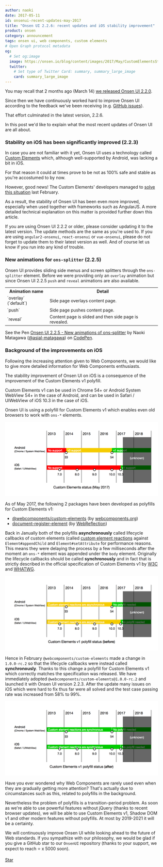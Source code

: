 ```yaml
---
author: naoki
date: 2017-05-11
id: onsenui-recent-updates-may-2017
title: "Onsen UI 2.2.6: recent updates and iOS stability improvement"
product: onsen
category: announcement
tags: onsen ui, web components, custom elements
# Open Graph protocol metadata
og:
  # Set og:image
  image: https://onsen.io/blog/content/images/2017/May/CustomElementsStatus.png
  twitter:
    # Set type of Twitter Card: summary, summary_large_image
    card: summary_large_image
---
```


<!--2017/03/14 に [Onsen UI 2.2.0 をリリース](https://onsen.io/blog/220-release/)してから約2ヶ月が経ちました。-->
You may recall that 2 months ago (March 14) [we released Onsen UI 2.2.0](https://onsen.io/blog/220-release/).
<!--Onsen UI は[皆さんからのご意見](https://github.com/OnsenUI/OnsenUI/issues)を元に継続的に改善を行っています。-->
Since then we have continuously worked hard to improve Onsen UI according to the feedback we've been receiving (e.g. [GitHub issues](https://github.com/OnsenUI/OnsenUI/issues)).
<!--現時点での最新版は 2.2.6 です。-->
That effort culminated in the latest version, 2.2.6.

<!--最近の主なアップデートについてご紹介します。-->
In this post we'd like to explain what the most recent updates of Onsen UI are all about.

<!-- more -->

<!--### iOS での安定性が飛躍的に向上しました (2.2.3)-->
### Stability on iOS has been significantly improved (2.2.3)

<!--Onsen UI は Custom Elements という技術を使っています。-->
<!--しかしこの Custom Elements は、[Android では良好にサポートされている一方で、iOS ではあまりよくサポートされていませんでした](https://caniuse.com/#feat=custom-elementsv1)。-->
In case you are not familiar with it yet, Onsen UI uses a technology called [Custom Elements](https://www.w3.org/TR/custom-elements/) which, although well-supported by Android, was lacking a bit in iOS.
<!--そのため、Onsen UI を iOS で安定的に動作させることは技術的に困難でした。-->
For that reason it could at times prove to be not as 100% safe and stable as you're accostumed to by now.

<!--しかし、今年の2月に Custom Elements の開発者達によって[その状況が改善され](https://github.com/webcomponents/custom-elements/issues/34)、-->
However, good news! The Custom Elements' developers managed to [solve this situation](https://github.com/webcomponents/custom-elements/issues/34) last February.
<!--結果として Onsen UI の iOS での安定性が飛躍的に向上しました。-->
<!--特に AngularJS などの JS フレームワークと併用した際の安定性が向上しています。-->
As a result, the stability of Onsen UI has been even more improved, especially when used together with frameworks such as AngularJS. A more detailed technical explanation on this matter is provided further down this article.


<!--Onsen UI 2.2.3 未満をお使いの方は最新版へのバージョンアップをご検討ください。-->
If you are using Onsen UI 2.2.2 or older, please consider updating it to the latest version. The update methods are the same as you're used to. If you are using `angular2-onsenui`, `react-onsenui` or `vue-onsenui`, please do not forget to update them to their latest version as well. And of course let us know if you run into any kind of trouble.

<!--### ons-splitter にアニメーションを追加しました (2.2.5)-->
### New animations for `ons-splitter` (2.2.5)

<!--Onsen UI にはスライドメニューや画面分割を提供する `ons-splitter` タグが用意されています。-->
<!--その `ons-splitter` において、今までは `overlay` アニメーションのみを提供してきましたが、-->
<!--Onsen UI 2.2.5 にて `push` アニメーションと `reveal` アニメーションを新たに追加しました。-->
Onsen UI provides sliding side menus and screen splitters through the `ons-splitter` element.
Before we were providing only an `overlay` animation but since Onsen UI 2.2.5 `push` and `reveal` animations are also available.

<table>
    <tr>
        <th>Animation name</th>
        <th>Detail</th>
    </tr>
    <tr>
        <td>`overlay` (`default`)</td>
        <td>Side page overlays content page.</td>
    </tr>
    <tr>
        <td>`push`</td>
        <td>Side page pushes content page.</td>
    </tr>
    <tr>
        <td>`reveal`</td>
        <td>Content page is slided and then side page is revealed.</td>
    </tr>
</table>

<p data-height="512" data-theme-id="light" data-slug-hash="zwPQwb" data-default-tab="html,result" data-user="asial-matagawa" data-embed-version="2" data-pen-title="Onsen UI 2.2.5 - New animations of ons-splitter" class="codepen">See the Pen <a href="https://codepen.io/asial-matagawa/pen/zwPQwb/">Onsen UI 2.2.5 - New animations of ons-splitter</a> by Naoki Matagawa (<a href="http://codepen.io/asial-matagawa">@asial-matagawa</a>) on <a href="http://codepen.io">CodePen</a>.</p>
<script async src="https://production-assets.codepen.io/assets/embed/ei.js"></script>


<!--### iOS での安定性向上の背景-->
### Background of the improvements on iOS

<!--[Web Components](https://www.w3.org/standards/techs/components) が注目を集め始めていることを考慮し、-->
<!--Web Components に興味をお持ちの方のために、今回の件についてもう少し詳しくお話します。-->
Following the increasing attention given to Web Components, we would like to give more detailed information for Web Components enthusiasts.

<!--今回の iOS での安定性向上は Custom Elements v1 の polyfill の改善に由来するものです。-->
The stability improvement of Onsen UI on iOS is a consequence of the improvement of the Custom Elements v1 polyfill.
<!--Custom Elements v1 は Android の場合「Chrome 54 以上」または「Android System WebView 54 以上」、iOS の場合 iOS 10.3 以上（の Safari または UIWebView）でしか利用できないため、-->
Custom Elements v1 can be used in Chrome 54+ or Android System WebView 54+ in the case of Android, and can be used in Safari / UIWebView of iOS 10.3 in the case of iOS.
<!--Onsen UI は Custom Elements v1 の polyfill を利用しています。この polyfill によって古いブラウザでも `ons-*` 要素が動作するようになっています。-->
Onsen UI is using a polyfill for Custom Elements v1 which enables even old browsers to work with `ons-*` elements.

![](/blog/content/images/2017/May/CustomElementsStatus.png)

<!--Custom Elements v1 の polyfill としては2017年5月現在以下の2つが開発されています。-->
As of May 2017, the following 2 packages have been developed as polyfills for Custom Elements v1:

- [@webcomponents/custom-elements](https://github.com/webcomponents/custom-elements) (by [webcomponents.org](https://www.webcomponents.org/))
- [document-register-element](https://github.com/WebReflection/document-register-element) (by [WebReflection](https://www.webreflection.co.uk/))

<!--2017年1月の時点ではどちらの polyfill も、パフォーマンス上の理由から[カスタム要素のライフサイクルコールバック（custom element reactions）](https://developers.google.com/web/fundamentals/getting-started/primers/customelements#reactions)を `Element#appendChild` や `Element#setAttribute` に対して非同期的に呼び出していました。つまり、`ons-*` 要素を `body` 要素下に追加した際に行うべき処理をすぐには行わず、数ミリ秒遅らせてしまっていたということです。本来ライフサイクルコールバックはそれらに対して同期的に呼ばれるべきで、[W3C](https://www.w3.org/TR/custom-elements/) や [WHATWG](https://html.spec.whatwg.org/multipage/scripting.html#custom-elements) にて規定されている Custom Elements v1 の正式な仕様においてもそのように書かれています。Onsen UI にとってはこの仕様との不一致が致命的でした。Onsen UI はライフサイクルコールバックが同期的に呼ばれることを前提としたコードを多数持つためです。-->
Back in Janually both of the polyfills **asynchronously** called lifecycle callbacks of custom elements (called [custom element reactions]((https://developers.google.com/web/fundamentals/getting-started/primers/customelements#reactions)) against `Element#appendChild` and `Element#setAttribute` for performance reasons.
This means they were delaying the process by a few milliseconds after the moment an `ons-*` element was appended under the `body` element.
Originally the lifecycle callbacks should be called **synchronously** and in fact that is strictly described in the official specification of Custom Elements v1 by [W3C](https://www.w3.org/TR/custom-elements/) and [WHATWG](https://html.spec.whatwg.org/multipage/scripting.html#custom-elements).

![](/blog/content/images/2017/May/CustomElementsV1PolyfillStatus_Before.png)

<!--そんな中、今年の2月、`@webcomponents/custom-elements` は `1.0.0-rc.2` にてライフサイクルコールバックを同期的に呼び出すよう仕様変更を行いました。これにより、仕様により良く準拠した Custom Elements v1 用 polyfill が生まれました。そこで早速 polyfill を `@webcomponents/custom-elements@1.0.0-rc.2` に差し替えたものが Onsen UI 2.2.3 です。-->
<!--これにより、今までどうしても直せなかった iOS での不具合が一挙になくなり、iOS でのテストケース通過率が 58 % から 99 % に上昇しました。-->
Hence in February `@webcomponents/custom-elements` made a change in `1.0.0-rc.2` so that the lifecycle callbacks were instead called **synchronously**.
Thanks to this change a polyfill for Custom Elements v1 which correctly matches the specification was released.
We have immediately adopted `@webcomponents/custom-elements@1.0.0-rc.2` and launched it with Onsen UI version 2.2.3.
After the update many issues on iOS which were hard to fix thus far were all solved and the test case passing rate was increased from 58% to 99%.

![](/blog/content/images/2017/May/CustomElementsV1PolyfillStatus_After.png)

<!--Web Components が話題となる一方でその実例が少ないことに疑問を感じた方はいらっしゃらないでしょうか？その背景にはこういった polyfill の事情などがあります。-->
Have you ever wondered why Web Components are rarely used even when they are gradually getting more attention?
That's actually due to circumstances such as this, related to polyfills in the background.

<!--しかし、polyfill の問題は過渡期の問題にすぎません。ブラウザの機能拡充により jQuery 無しでも強力な機能が使えるようになったのと同じように、2019-2021 年頃には polyfill 無しで Custom Elements v1 や Shadow DOM v1 を利用できる時代が訪れます。-->
Nevertheless the problem of polyfills is a transition-period problem.
As soon as we're able to use powerful features without jQuery (thanks to recent browser updates),
we will be able to use Custom Elements v1, Shadow DOM v1 and other modern features without polyfills. At most by 2019-2021 it will be a certainty.

<!--Onsen UI は Web 標準の将来的動向を見据えつつ今後も改善を続けていく所存です。-->
<!--もし私たちの思想に共感いただけましたら、是非 GitHub スターにてご支援ください（皆様のおかげで、もうすぐ ★5000 に到達します）。-->
We will continuously improve Onsen UI while looking ahead to the future of Web standards.
If you sympathize with our philosophy, we would be glad if you give a GitHub star to our `OnsenUI` repository (thanks to your support, we expect to reach ⭐️ x 5000 soon).

<!-- Place this tag where you want the button to render. -->
<a class="github-button" href="https://github.com/OnsenUI/OnsenUI" data-size="large" data-show-count="true" aria-label="Star OnsenUI/OnsenUI on GitHub">Star</a>
<!-- Place this tag in your head or just before your close body tag. -->
<script async defer src="https://buttons.github.io/buttons.js"></script>

